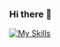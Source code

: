 ### Hi there 👋

[![My Skills](https://skillicons.dev/icons?i=golang,python,django,fastapi,blender,vim,docker,git,linux)](https://skillicons.dev)
